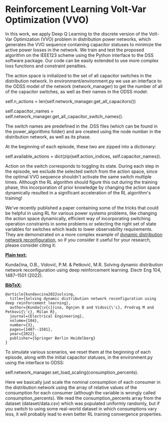 # Reinforcement Learning Volt-Var Optimization (VVO)

In this work, we apply Deep Q Learning to the discrete version of the Volt-Var Optimization (VVO) problem in distribution power networks, which generates the VVO sequence containing capacitor statuses to minimize the active power losses in the network. We train and test the proposed algorithm on the IEEE123 scheme using the Python interface to the DSS software package. Our code can be easily extended to use more complex loss functions and constraint penalties.

The action space is initialized to the set of all capacitor switches in the distribution network. In environment/environment.py we use an interface to the ODSS model of the network (network_manager) to get the number of all of the capacitor switches, as well as their names in the ODSS model:

self.n_actions = len(self.network_manager.get_all_capacitors())

self.capacitor_names = self.network_manager.get_all_capacitor_switch_names().

The switch names are predefined in the .DSS files (which can be found in the power_algorithms folder) and are created using the node number in the distribution network, as well as its phase.

At the beginning of each episode, these two are zipped into a dictionary:

self.available_actions = dict(zip(self.action_indices, self.capacitor_names)). 

Action on the switch corresponds to toggling its state. During each step in the episode, we exclude the selected switch from the action space, since the optimal VVO sequence shouldn't activate the same switch multiple times. Although the RL algorithm should figure this out during the training phase, this incorporation of prior knowledge by changing the action space dynamically resulted in a significant acceleration of the RL algorithm's training!

We've recently published a paper containing some of the tricks that could be helpful in using RL for various power systems problems, like changing the action space dynamically, efficient way of incorporating switching operation constraints in some problems or selecting the right set of state variables for switches which leads to lower observability requirements. They are demonstrated on a more complex example of [dynamic distribution network reconfiguration](https://link.springer.com/article/10.1007/s00202-021-01399-y), so if you consider it useful for your research, please consider citing it: 

**<u>Plain text:</u>**

Kundačina, O.B., Vidović, P.M. & Petković, M.R. Solving dynamic distribution network reconfiguration using deep reinforcement learning. Electr Eng 104, 1487–1501 (2022). 

**<u>BibTeX:</u>**
```
@article{kundavcina2022solving,
  title={Solving dynamic distribution network reconfiguration using deep reinforcement learning},
  author={Kunda{\v{c}}ina, Ognjen B and Vidovi{\'c}, Predrag M and Petkovi{\'c}, Milan R},
  journal={Electrical Engineering},
  volume={104},
  number={3},
  pages={1487--1501},
  year={2022},
  publisher={Springer Berlin Heidelberg}
}

```

To simulate various scenarios, we reset them at the beginning of each episode, along with the initial capacitor statuses, in the environment.py using the interface to ODSS:

self.network_manager.set_load_scaling(consumption_percents).

Here we basically just scale the nominal consumption of each consumer in the distribution network using the array of relative values of the consumption for each consumer (although the variable is wrongly called consumption_percents). We read the consumption_percents array from the dataset (dataset/data.csv) which was populated uniformly randomly, but if you switch to using some real-world dataset in which consumptions vary less, it will probably lead to even better RL training convergence properties.

